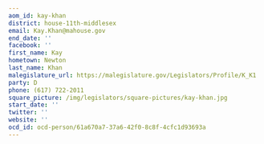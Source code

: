 ```yaml
---
aom_id: kay-khan
district: house-11th-middlesex
email: Kay.Khan@mahouse.gov
end_date: ''
facebook: ''
first_name: Kay
hometown: Newton
last_name: Khan
malegislature_url: https://malegislature.gov/Legislators/Profile/K_K1
party: D
phone: (617) 722-2011
square_picture: /img/legislators/square-pictures/kay-khan.jpg
start_date: ''
twitter: ''
website: ''
ocd_id: ocd-person/61a670a7-37a6-42f0-8c8f-4cfc1d93693a
---
```

